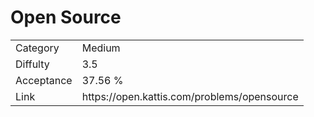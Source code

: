 # Open Source

<table>
    <tr>
        <td>Category</td>
        <td>Medium</td>
    </tr>
    <tr>
        <td>Diffulty</td>
        <td>3.5</td>
    </tr>
    <tr>
        <td>Acceptance</td>
        <td>37.56 %</td>
    </tr>
    <tr>
        <td>Link</td>
        <td>https://open.kattis.com/problems/opensource</td>
    </tr>
</table>